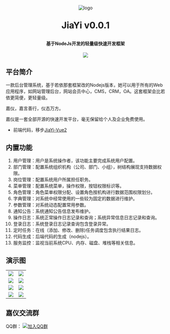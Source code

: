 <p align="center">
	<img alt="logo" src="https://oscimg.oschina.net/oscnet/up-8342b0ad86a8badcc3377fde944be6dc35e.png">
</p>
<h1 align="center" style="margin: 30px 0 30px; font-weight: bold;">JiaYi v0.0.1</h1>
<h4 align="center">基于NodeJs开发的轻量级快速开发框架</h4>
<p align="center">
	<a href="https://gitee.com/y_project/RuoYi/blob/master/LICENSE"><img src="https://img.shields.io/github/license/mashape/apistatus.svg"></a>
</p>


## 平台简介

一款后台管理系统，基于若依那套框架改的Nodejs版本，她可以用于所有的Web应用程序，如网站管理后台，网站会员中心，CMS，CRM，OA。这套框架会比若依更简便，更轻量级。

嘉仪，嘉言善行，仪态万方。

嘉仪是一套全部开源的快速开发平台，毫无保留给个人及企业免费使用。

* 前端代码，移步[JiaYi-Vue2](https://gitee.com/y_project/RuoYi-Vue)

## 内置功能

1.  用户管理：用户是系统操作者，该功能主要完成系统用户配置。
2.  部门管理：配置系统组织机构（公司、部门、小组），树结构展现支持数据权限。
3.  岗位管理：配置系统用户所属担任职务。
4.  菜单管理：配置系统菜单，操作权限，按钮权限标识等。
5.  角色管理：角色菜单权限分配、设置角色按机构进行数据范围权限划分。
6.  字典管理：对系统中经常使用的一些较为固定的数据进行维护。
7.  参数管理：对系统动态配置常用参数。
8.  通知公告：系统通知公告信息发布维护。
9.  操作日志：系统正常操作日志记录和查询；系统异常信息日志记录和查询。
10. 登录日志：系统登录日志记录查询包含登录异常。
12. 定时任务：在线（添加、修改、删除)任务调度包含执行结果日志。
13. 代码生成：后端代码的生成（nodejs）。
15. 服务监控：监视当前系统CPU、内存、磁盘、堆栈等相关信息。

## 演示图

<table>
    <tr>
        <td><img src="https://oscimg.oschina.net/oscnet/up-a3ecb35455da01cd8ba0f6756f75ecb924e.png"/></td>
        <td><img src="https://oscimg.oschina.net/oscnet/up-535edbb5423f48e9f3232bc009562e85975.png"/></td>
    </tr>
    <tr>
        <td><img src="https://oscimg.oschina.net/oscnet/up-9031bda256fa07d4fd42157c0445c6a71a0.png"/></td>
        <td><img src="https://oscimg.oschina.net/oscnet/up-cb66c7c63800feb63316ec7797e4f82d26f.png"/></td>
    </tr>
    <tr>
        <td><img src="https://oscimg.oschina.net/oscnet/up-707adc44b0da0f56d856253683f9100e262.png"/></td>
        <td><img src="https://oscimg.oschina.net/oscnet/up-a09b55594b6d0eb5cfdfb2ce532ba1633ae.png"/></td>
    </tr>
	<tr>
        <td><img src="https://oscimg.oschina.net/oscnet/up-b157f3ea3d7beb1f17f748da89cecf3a199.png"/></td>
        <td><img src="https://oscimg.oschina.net/oscnet/up-bcc62880604e6758d04aaf13da0a3b4fe27.png"/></td>
    </tr>
</table>



## 嘉仪交流群

QQ群： [![加入QQ群](https://img.shields.io/badge/645103562-blue.svg)](https://qm.qq.com/q/Ssvbr5dcIy)